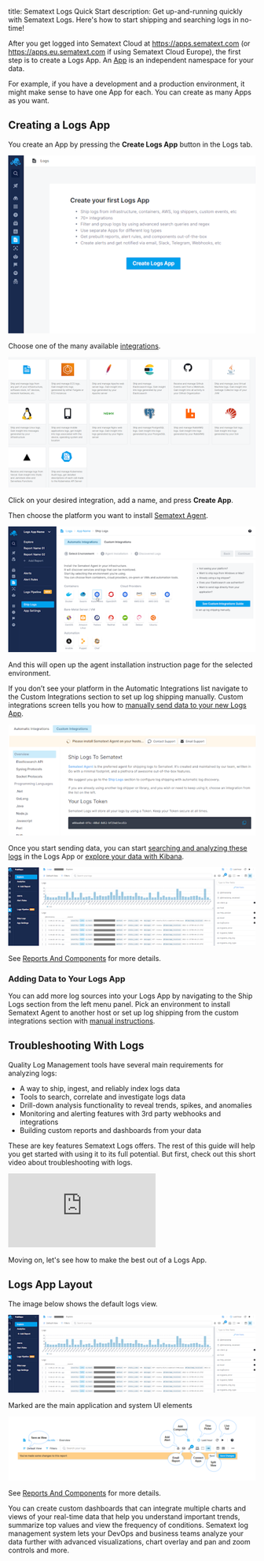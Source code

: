 title: Sematext Logs Quick Start
description: Get up-and-running quickly with Sematext Logs. Here's how to start shipping and searching logs in no-time!

After you get logged into Sematext Cloud at <https://apps.sematext.com> (or <https://apps.eu.sematext.com> if using Sematext Cloud Europe), the first step is to create a Logs App. An [App](../guide/app-guide) is an independent namespace for your data.

For example, if you have a development and a production environment, it might make sense to have one App for each. You can create as many Apps as you want.

## Creating a Logs App

You create an App by pressing the **Create Logs App** button in the Logs tab.

![Create a new Logs App](../images/logs/create-logs-app.png)

Choose one of the many available [integrations](../guide/integrations-guide).

![Logs Integrations](../images/logs/integrations.png)

 Click on your desired integration, add a name, and press **Create App**.
 
 Then choose the platform you want to install [Sematext Agent](../agents/sematext-agent).

![Logs App Environments](../images/logs/environments.png)

And this will open up the agent installation instruction page for the selected environment.

If you don’t see your platform in the Automatic Integrations list navigate to the Custom Integrations section to set up log shipping manually. Custom integrations screen tells you how to [manually send data to your new Logs App](../logs/sending-log-events).

![Custom Integrations](../images/logs/custom-integrations.png)

Once you start sending data, you can start [searching and analyzing these logs](../logs/searching-log-events) in the Logs App or [explore your data with Kibana](../logs/kibana).

![Custom Integrations](../images/logs/logs-app.png)

See [Reports And Components](../logs/reports-and-components) for more details. 

### Adding Data to Your Logs App

You can add more log sources into your Logs App by navigating to the Ship Logs section from the left menu panel. Pick an environment to install Sematext Agent to another host or set up log shipping from the custom integrations section with [manual instructions](../logs/sending-log-events). 


## Troubleshooting With Logs

Quality Log Management tools have several main requirements for analyzing logs:

- A way to ship, ingest, and reliably index logs data
- Tools to search, correlate and investigate logs data
- Drill-down analysis functionality to reveal trends, spikes, and anomalies
- Monitoring and alerting features with 3rd party webhooks and integrations 
- Building custom reports and dashboards from your data

These are key features Sematext Logs offers. The rest of this guide will help you get started with using it to its full potential. But first, check out this short video about troubleshooting with logs.

<div class="video_container">
<iframe src="https://www.youtube.com/embed/glwZ8OCV0kc"
frameborder="0" allow="autoplay; encrypted-media" 
allowfullscreen class="video"></iframe>
</div>

Moving on, let's see how to make the best out of a Logs App.

## Logs App Layout

The image below shows the default logs view. 

![Sematext Cloud Logs App](../images/logs/logs-app.png)

 Marked are the main application and system UI elements

![Sematext Cloud UI Elements](../images/guide/logs/sematext-logs-search-and-report-menu_2.png)

See [Reports And Components](../logs/reports-and-components) for more details. 

You can create custom dashboards that can integrate multiple charts and views of your real-time data that help you understand important trends, summarize top values and view the frequency of conditions.  Sematext log management system lets your DevOps and business teams analyze your data further with advanced visualizations, chart overlay and pan and zoom controls and more.
